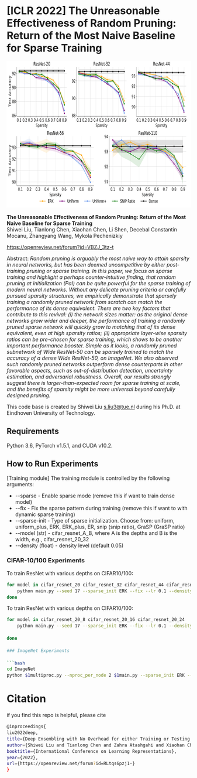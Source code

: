 # [ICLR 2022] The Unreasonable Effectiveness of Random Pruning: Return of the Most Naive Baseline for Sparse Training

<img src="https://github.com/Shiweiliuiiiiiii/Random_Pruning/blob/main/depth_cf10-1.png" width="800" height="400">


**The Unreasonable Effectiveness of Random Pruning: Return of the Most Naive Baseline for Sparse Training**<br>
Shiwei Liu, Tianlong Chen, Xiaohan Chen, Li Shen, Decebal Constantin Mocanu, Zhangyang Wang, Mykola Pechenizkiy

https://openreview.net/forum?id=VBZJ_3tz-t

Abstract: *Random pruning is arguably the most naive way to attain sparsity in neural networks, but has been deemed uncompetitive by either post-training pruning or sparse training. In this paper, we focus on sparse training and highlight a perhaps counter-intuitive finding, that random pruning at initialization (PaI) can be quite powerful for the sparse training of modern neural networks. Without any delicate pruning criteria or carefully pursued sparsity structures, we empirically demonstrate that sparsely training a randomly pruned network from scratch can match the performance of its dense equivalent. There are two key factors that contribute to this revival: (i) the network sizes matter: as the original dense networks grow wider and deeper, the performance of training a randomly pruned sparse network will quickly grow to matching that of its dense equivalent, even at high sparsity ratios; (ii) appropriate layer-wise sparsity ratios can be pre-chosen for sparse training, which shows to be another important performance booster. Simple as it looks, a randomly pruned subnetwork of Wide ResNet-50 can be sparsely trained to match the accuracy of a dense Wide ResNet-50, on ImageNet. We also observed such randomly pruned networks outperform dense counterparts in other favorable aspects, such as out-of-distribution detection, uncertainty estimation, and adversarial robustness. Overall, our results strongly suggest there is larger-than-expected room for sparse training at scale, and the benefits of sparsity might be more universal beyond carefully designed pruning.*

This code base is created by Shiwei Liu s.liu3@tue.nl during his Ph.D. at Eindhoven University of Technology.

## Requirements
Python 3.6, PyTorch v1.5.1, and CUDA v10.2.

## How to Run Experiments

[Training module] The training module is controlled by the following arguments:
* --sparse - Enable sparse mode (remove this if want to train dense model)
* --fix - Fix the sparse pattern during training (remove this if want to with dynamic sparse training)
* --sparse-init - Type of sparse initialization. Choose from: uniform, uniform_plus, ERK, ERK_plus, ER, snip (snip ratio), GraSP (GraSP ratio)
* --model (str) - cifar_resnet_A_B, where A is the depths and B is the width, e.g., cifar_resnet_20_32
* --density (float) - density level (default 0.05)

### CIFAR-10/100 Experiments
To train ResNet with various depths on CIFAR10/100:

```bash
for model in cifar_resnet_20 cifar_resnet_32 cifar_resnet_44 cifar_resnet_56 cifar_resnet_110 
    python main.py --seed 17 --sparse_init ERK --fix --lr 0.1 --density 0.05 --model $model --data cifar10 --epoch 160
done
```

To train ResNet with various depths on CIFAR10/100:

```bash
for model in cifar_resnet_20_8 cifar_resnet_20_16 cifar_resnet_20_24 
    python main.py --seed 17 --sparse_init ERK --fix --lr 0.1 --density 0.05 --model $model --data cifar10 --epoch 160

done

### ImageNet Experiments

```bash
cd ImageNet
python $1multiproc.py --nproc_per_node 2 $1main.py --sparse_init ERK --multiplier 1 --growth gradient --seed 17 --master_port 4545 -j5 -p 500 --arch resnet50 -c fanin --update_frequency 4000 --label-smoothing 0.1 -b 64 --lr 0.1 --warmup 5 --epochs 310 --density 0.2 $2 ../data/
```

# Citation
if you find this repo is helpful, please cite

```bash
@inproceedings{
liu2022deep,
title={Deep Ensembling with No Overhead for either Training or Testing: The All-Round Blessings of Dynamic Sparsity},
author={Shiwei Liu and Tianlong Chen and Zahra Atashgahi and Xiaohan Chen and Ghada Sokar and Elena Mocanu and Mykola Pechenizkiy and Zhangyang Wang and Decebal Constantin Mocanu},
booktitle={International Conference on Learning Representations},
year={2022},
url={https://openreview.net/forum?id=RLtqs6pzj1-}
}
```

